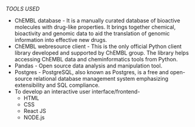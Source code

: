 *TOOLS USED*
  * ChEMBL database - 
    It is a manually curated database of bioactive molecules with drug-like properties. It brings together chemical, bioactivity and genomic data to aid the translation of genomic     information into effective new drugs.
  * ChEMBL webresource client - 
    This is the only official Python client library developed and supported by ChEMBL group. The library helps accessing ChEMBL data and cheminformatics tools from Python.
  * Pandas - Open source data analysis and manipulation tool. 
  * Postgres - PostgreSQL, also known as Postgres, is a free and open-source relational database management system emphasizing extensibility and SQL compliance.
  * To develop an interactive user interface/frontend-
      * HTML 
      * CSS 
      * React JS
      * NODE.js 
